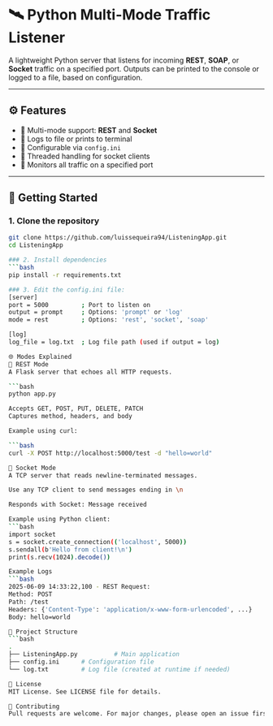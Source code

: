 # 🛰️ Python Multi-Mode Traffic Listener

A lightweight Python server that listens for incoming **REST**, **SOAP**, or **Socket** traffic on a specified port. Outputs can be printed to the console or logged to a file, based on configuration.

---

## ⚙️ Features

- 🔁 Multi-mode support: **REST** and **Socket**
- 📄 Logs to file or prints to terminal
- 🧩 Configurable via `config.ini`
- 🧵 Threaded handling for socket clients
- 📡 Monitors all traffic on a specified port

---

## 🚀 Getting Started

### 1. Clone the repository

```bash
git clone https://github.com/luissequeira94/ListeningApp.git
cd ListeningApp

### 2. Install dependencies
```bash
pip install -r requirements.txt

### 3. Edit the config.ini file:
[server]
port = 5000         ; Port to listen on
output = prompt     ; Options: 'prompt' or 'log'
mode = rest         ; Options: 'rest', 'socket', 'soap'

[log]
log_file = log.txt  ; Log file path (used if output = log)

🌐 Modes Explained
🔹 REST Mode
A Flask server that echoes all HTTP requests.

```bash
python app.py

Accepts GET, POST, PUT, DELETE, PATCH
Captures method, headers, and body

Example using curl:

```bash
curl -X POST http://localhost:5000/test -d "hello=world"

🔸 Socket Mode
A TCP server that reads newline-terminated messages.

Use any TCP client to send messages ending in \n

Responds with Socket: Message received

Example using Python client:
```bash
import socket
s = socket.create_connection(('localhost', 5000))
s.sendall(b'Hello from client!\n')
print(s.recv(1024).decode())

Example Logs
```bash
2025-06-09 14:33:22,100 - REST Request:
Method: POST
Path: /test
Headers: {'Content-Type': 'application/x-www-form-urlencoded', ...}
Body: hello=world

📁 Project Structure
```bash
.
├── ListeningApp.py          # Main application
├── config.ini      # Configuration file
└── log.txt         # Log file (created at runtime if needed)

📜 License
MIT License. See LICENSE file for details.

🤝 Contributing
Pull requests are welcome. For major changes, please open an issue first to discuss what you would like to change.